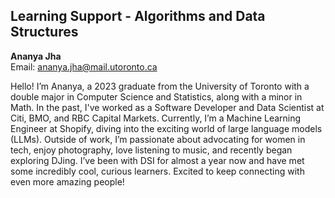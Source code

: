 ## Learning Support - Algorithms and Data Structures

**Ananya Jha**  
Email: ananya.jha@mail.utoronto.ca  

Hello! I’m Ananya, a 2023 graduate from the University of Toronto with a double major in Computer Science and Statistics, along with a minor in Math. In the past, I've worked as a Software Developer and Data Scientist at Citi, BMO, and RBC Capital Markets. Currently, I’m a Machine Learning Engineer at Shopify, diving into the exciting world of large language models (LLMs). Outside of work, I’m passionate about advocating for women in tech, enjoy photography, love listening to music, and recently began exploring DJing. I’ve been with DSI for almost a year now and have met some incredibly cool, curious learners. Excited to keep connecting with even more amazing people!
